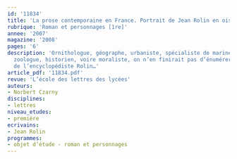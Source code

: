 ```yaml
---
id: '11834'
title: 'La prose contemporaine en France. Portrait de Jean Rolin en oiseau migrateur'
rubrique: 'Roman et personnages [1re]'
annee: '2007'
magazine: '2008'
pages: '6'
description: 'Ornithologue, géographe, urbaniste, spécialiste de marine marchande,
  zoologue, historien, voire moraliste, on n’en finirait pas d’énumérer les connaissances
  de l’encyclopédiste Rolin…'
article_pdf: '11834.pdf'
revue: 'L’école des lettres des lycées'
auteurs:
- Norbert Czarny
disciplines:
- lettres
niveau_etudes:
- première
ecrivains:
- Jean Rolin
programmes:
- objet d’étude - roman et personnages
---
```

